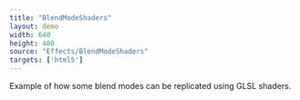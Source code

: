 ```yaml
---
title: "BlendModeShaders"
layout: demo
width: 640
height: 480
source: "Effects/BlendModeShaders"
targets: ['html5']
---
```


Example of how some blend modes can be replicated using GLSL shaders.
